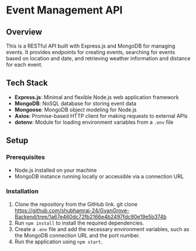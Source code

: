 # Event Management API

## Overview

This is a RESTful API built with Express.js and MongoDB for managing events. It provides endpoints for creating events, searching for events based on location and date, and retrieving weather information and distance for each event.

## Tech Stack

- **Express.js**: Minimal and flexible Node.js web application framework
- **MongoDB**: NoSQL database for storing event data
- **Mongoose**: MongoDB object modeling for Node.js
- **Axios**: Promise-based HTTP client for making requests to external APIs
- **dotenv**: Module for loading environment variables from a `.env` file

## Setup

### Prerequisites

- Node.js installed on your machine
- MongoDB instance running locally or accessible via a connection URL

### Installation

1. Clone the repository from the GitHub link.
   git clone https://github.com/shubhamraj-24/GyanGrove-Backend/tree/1a67e460dc72fb2166e4b2497fdc90e19e5b374b
2. Run `npm install` to install the required dependencies.
3. Create a `.env` file and add the necessary environment variables, such as the MongoDB connection URL and the port number.
4. Run the application using `npm start`.

